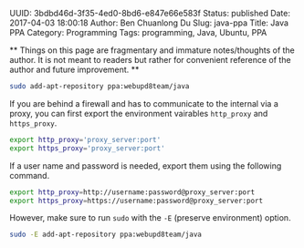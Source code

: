 UUID: 3bdbd46d-3f35-4ed0-8bd6-e847e66e583f
Status: published
Date: 2017-04-03 18:00:18
Author: Ben Chuanlong Du
Slug: java-ppa
Title: Java PPA
Category: Programming
Tags: programming, Java, Ubuntu, PPA

**
Things on this page are
fragmentary and immature notes/thoughts of the author.
It is not meant to readers
but rather for convenient reference of the author and future improvement.
**

```bash
sudo add-apt-repository ppa:webupd8team/java
```
If you are behind a firewall and has to communicate to the internal via a proxy,
you can first export the environment vairables `http_proxy` and `https_proxy`.
```bash
export http_proxy='proxy_server:port'
export https_proxy='proxy_server:port'
```
If a user name and password is needed, 
export them using the following command.
```bash
export http_proxy=http://username:password@proxy_server:port
export https_proxy=https://username:password@proxy_server:port
```
However, make sure to run `sudo` with the `-E` (preserve environment) option.
```bash
sudo -E add-apt-repository ppa:webupd8team/java
```
